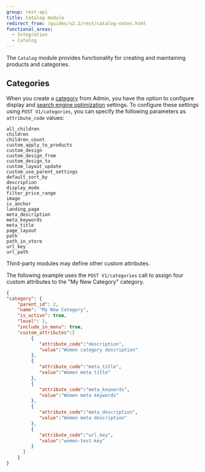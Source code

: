 ```yaml
---
group: rest-api
title: Catalog module
redirect_from: /guides/v2.2/rest/catalog-notes.html
functional_areas:
  - Integration
  - Catalog
---
```


The `Catalog` module provides functionality for creating and maintaining products and categories.

## Categories

When you create a [category](https://glossary.magento.com/category) from Admin, you have the option to configure display and [search engine optimization](https://glossary.magento.com/search-engine-optimization) settings. To configure these settings using `POST V1/categories`, you can specify the following parameters as `attribute_code` values:

```
all_children
children
children_count
custom_apply_to_products
custom_design
custom_design_from
custom_design_to
custom_layout_update
custom_use_parent_settings
default_sort_by
description
display_mode
filter_price_range
image
is_anchor
landing_page
meta_description
meta_keywords
meta_title
page_layout
path
path_in_store
url_key
url_path
```

Third-party modules may define other custom attributes.

The following example uses the `POST V1/categories` call to assign four custom attributes to the "My New Category" category.

```json
{
"category": {
    "parent_id": 2,
    "name": "My New Category",
    "is_active": true,
    "level": 2,
    "include_in_menu": true,
    "custom_attributes":[
         {
            "attribute_code":"description",
            "value":"Women category description"
         },
         {
            "attribute_code":"meta_title",
            "value":"Women meta title"
         },
         {
            "attribute_code":"meta_keywords",
            "value":"Women meta keywords"
         },
         {
            "attribute_code":"meta_description",
            "value":"Women meta description"
         },
         {
            "attribute_code":"url_key",
            "value":"women-test-key"
         }
      ]
    }
}
```
